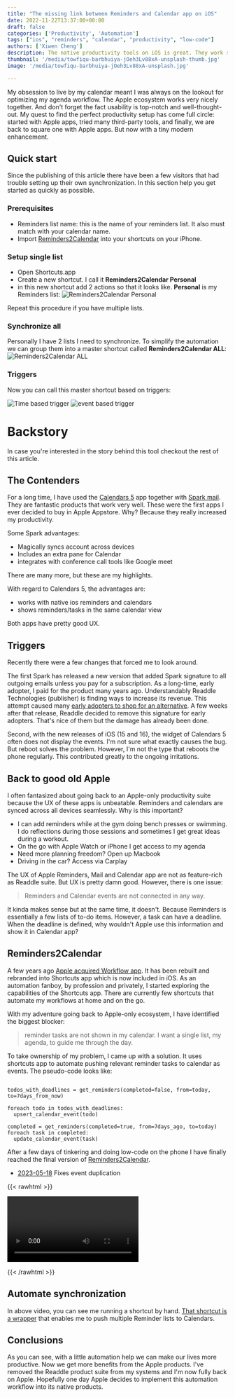 ```yaml
---
title: "The missing link between Reminders and Calendar app on iOS"
date: 2022-11-22T13:37:00+00:00
draft: false
categories: ['Productivity', 'Automation']
tags: ["ios", "reminders", "calendar", "productivity", "low-code"]
authors: ['Xiwen Cheng']
description: The native productivity tools on iOS is great. They work seamlessly with Apple's ecosystem. Except for reminders and calendar app.
thumbnail: '/media/towfiqu-barbhuiya-jOeh3Lv88xA-unsplash-thumb.jpg'
image: '/media/towfiqu-barbhuiya-jOeh3Lv88xA-unsplash.jpg'

---
```


My obsession to live by my calendar meant I was always on the lookout for optimizing my agenda workflow. The Apple ecosystem works very nicely together. And don't forget the fact usability is top-notch and well-thought-out. My quest to find the perfect productivity setup has come full circle: started with Apple apps, tried many third-party tools, and finally, we are back to square one with Apple apps. But now with a tiny modern enhancement.

## Quick start

Since the publishing of this article there have been a few visitors that had trouble setting up their own synchronization. In this section help you get started as quickly as possible.

### Prerequisites

- Reminders list name: this is the name of your reminders list. It also must match with your calendar name. 
- Import [Reminders2Calendar](https://www.icloud.com/shortcuts/51801f673be94a6d86f1678d62c1cfbf) into your shortcuts on your iPhone.

### Setup single list

- Open Shortcuts.app
- Create a new shortcut. I call it **Reminders2Calendar Personal**
- in this new shortcut add 2 actions so that it looks like. **Personal** is my Reminders list:
![Reminders2Calendar Personal](/media/reminders2calendar-personal.png)

Repeat this procedure if you have multiple lists.

### Synchronize all

Personally I have 2 lists I need to synchronize. To simplify the automation we can group them into a master shortcut called **Reminders2Calendar ALL**:
![Reminders2Calendar ALL](/media/reminders2calendar-all.png)

### Triggers

Now you can call this master shortcut based on triggers:

![Time based trigger](/media/reminders2calendar-time-based.png)
![event based trigger](/media/reminders2calendar-event-based.png)


# Backstory

In case you're interested in the story behind this tool checkout the rest of this article.

## The Contenders

For a long time, I have used the [Calendars 5](https://apps.apple.com/nl/app/calendars-5-by-readdle/id697927927) app together with [Spark mail](https://apps.apple.com/nl/app/spark-mail-smart-email-inbox/id997102246). They are fantastic products that work very well. These were the first apps I ever decided to buy in Apple Appstore. Why? Because they really increased my productivity.

Some Spark advantages:

- Magically syncs account across devices
- Includes an extra pane for Calendar
- integrates with conference call tools like Google meet

There are many more, but these are my highlights.

With regard to Calendars 5, the advantages are:

- works with native ios reminders and calendars
- shows reminders/tasks in the same calendar view

Both apps have pretty good UX.

## Triggers

Recently there were a few changes that forced me to look around.

The first Spark has released a new version that added Spark signature to all outgoing emails unless you pay for a subscription. As a long-time, early adopter, I paid for the product many years ago. Understandably Readdle Technologies (publisher) is finding ways to increase its revenue. This attempt caused many [early adopters to shop for an alternative](https://forums.macrumors.com/threads/popular-email-client-spark-gets-major-redesign-for-mac-moves-to-subscription-model.2363830/page-11). A few weeks after that release, Readdle decided to remove this signature for early adopters. That's nice of them but the damage has already been done.

Second, with the new releases of iOS (15 and 16), the widget of Calendars 5 often does not display the events. I'm not sure what exactly causes the bug. But reboot solves the problem. However, I'm not the type that reboots the phone regularly. This contributed greatly to the ongoing irritations.

## Back to good old Apple

I often fantasized about going back to an Apple-only productivity suite because the UX of these apps is unbeatable. Reminders and calendars are synced across all devices seamlessly. Why is this important?

- I can add reminders while at the gym doing bench presses or swimming. I do reflections during those sessions and sometimes I get great ideas during a workout.
- On the go with Apple Watch or iPhone I get access to my agenda
- Need more planning freedom? Open up Macbook
- Driving in the car? Access via Carplay

The UX of Apple Reminders, Mail and Calendar app are not as feature-rich as Readdle suite. But UX is pretty damn good. However, there is one issue:

> Reminders and Calendar events are not connected in any way.

It kinda makes sense but at the same time, it doesn't. Because Reminders is essentially a few lists of to-do items. However, a task can have a deadline. When the deadline is defined, why wouldn't Apple use this information and show it in Calendar app?

## Reminders2Calendar

A few years ago [Apple acquired Workflow app](https://en.wikipedia.org/wiki/Shortcuts_(app)). It has been rebuilt and rebranded into Shortcuts app which is now included in iOS. As an automation fanboy, by profession and privately, I started exploring the capabilities of the Shortcuts app. There are currently few shortcuts that automate my workflows at home and on the go.

With my adventure going back to Apple-only ecosystem, I have identified the biggest blocker:

> reminder tasks are not shown in my calendar. I want a single list, my agenda, to guide me through the day.

To take ownership of my problem, I came up with a solution. It uses shortcuts app to automate pushing relevant reminder tasks to calendar as events. The pseudo-code looks like:

```

todos_with_deadlines = get_reminders(completed=false, from=today, to=7days_from_now)

foreach todo in todos_with_deadlines:
  upsert_calendar_event(todo)

completed = get_reminders(completed=true, from=7days_ago, to=today)
foreach task in completed:
  update_calendar_event(task)

```

After a few days of tinkering and doing low-code on the phone I have finally reached the final version of [Reminders2Calendar](https://www.icloud.com/shortcuts/af92df99d9d149c0ab74d59aee491cb7).

- [2023-05-18](https://www.icloud.com/shortcuts/8c7790366cec41828b51a3b806abc4d2) Fixes event duplication

{{< rawhtml >}} 

<video controls autoplay>
    <source src="/media/reminders2calendar.mp4" type="video/mp4">
    Your browser does not support the video tag.  
</video>

{{< /rawhtml >}}

## Automate synchronization

In above video, you can see me running a shortcut by hand. [That shortcut is a wrapper](https://www.icloud.com/shortcuts/8994e764a7cf4b88835896857ce30598) that enables me to push multiple Reminder lists to Calendars.


## Conclusions

As you can see, with a little automation help we can make our lives more productive. Now we get more benefits from the Apple products. I've removed the Readdle product suite from my systems and I'm now fully back on Apple. Hopefully one day Apple decides to implement this automation workflow into its native products.
